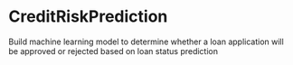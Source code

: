 # CreditRiskPrediction

Build machine learning model to determine whether a loan application will be approved or rejected based on loan status prediction
